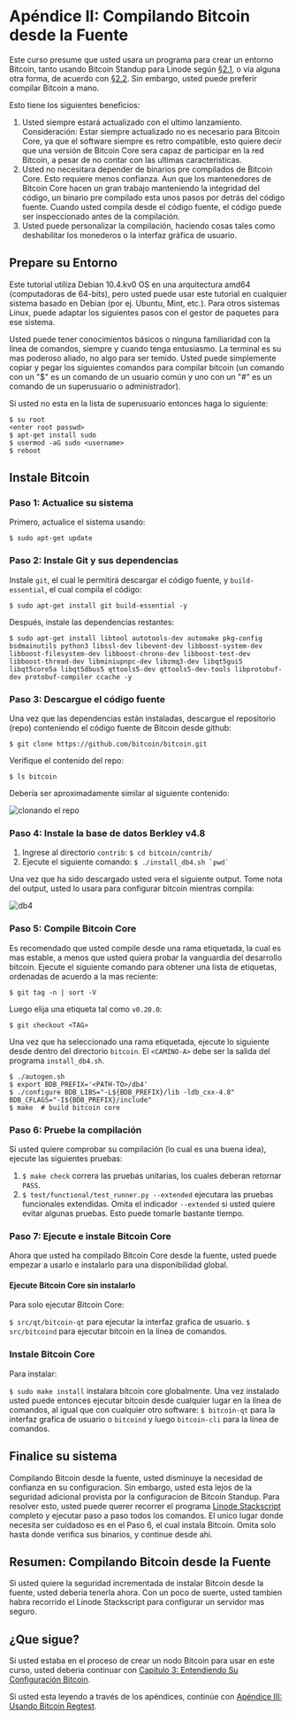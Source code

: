 # Apéndice II: Compilando Bitcoin desde la Fuente

Este curso presume que usted usara un programa para crear un entorno Bitcoin, tanto usando Bitcoin Standup para Linode según [§2.1](02_1_Configurando_un_Bitcoin-Core_VPS_con_StackScript.md), o vía alguna otra forma, de acuerdo con [§2.2](02_2_Configurando_Bitcoin_Core_Otros.md). Sin embargo, usted puede preferir compilar Bitcoin a mano.

Esto tiene los siguientes beneficios:

1. Usted siempre estará actualizado con el ultimo lanzamiento. Consideración: Estar siempre actualizado no es necesario para Bitcoin Core, ya que el software siempre es retro compatible, esto quiere decir que una versión de Bitcoin Core sera capaz de participar en la red Bitcoin, a pesar de no contar con las ultimas características.
2. Usted no necesitara depender de binarios pre compilados de Bitcoin Core. Esto requiere menos confianza. Aun que los mantenedores de Bitcoin Core hacen un gran trabajo manteniendo la integridad del código, un binario pre compilado esta unos pasos por detrás del código fuente. Cuando usted compila desde el código fuente, el código puede ser inspeccionado antes de la compilación.
3. Usted puede personalizar la compilación, haciendo cosas tales como deshabilitar los monederos o la interfaz gráfica de usuario.

## Prepare su Entorno

Este tutorial utiliza Debian 10.4.kv0 OS en una arquitectura amd64 (computadoras de 64-bits), pero usted puede usar este tutorial en cualquier sistema basado en Debian (por ej. Ubuntu, Mint, etc.). Para otros sistemas Linux, puede adaptar los siguientes pasos con el gestor de paquetes para ese sistema.

Usted puede tener conocimientos básicos o ninguna familiaridad con la línea de comandos, siempre y cuando tenga entusiasmo. La terminal es su mas poderoso aliado, no algo para ser temido. Usted puede simplemente copiar y pegar los siguientes comandos para compilar bitcoin (un comando con un "$" es un comando de un usuario común y uno con un "#" es un comando de un superusuario o administrador).

Si usted no esta en la lista de superusuario entonces haga lo siguiente:

```
$ su root
<enter root passwd>
$ apt-get install sudo
$ usermod -aG sudo <username>
$ reboot
```

## Instale Bitcoin

### Paso 1: Actualice su sistema

Primero, actualice el sistema usando:
```
$ sudo apt-get update
```

### Paso 2: Instale Git y sus dependencias

Instale `git`, el cual le permitirá descargar el código fuente, y `build-essential`, el cual compila el código:
```
$ sudo apt-get install git build-essential -y
```

Después, instale las dependencias restantes:
```
$ sudo apt-get install libtool autotools-dev automake pkg-config bsdmainutils python3 libssl-dev libevent-dev libboost-system-dev libboost-filesystem-dev libboost-chrono-dev libboost-test-dev libboost-thread-dev libminiupnpc-dev libzmq3-dev libqt5gui5 libqt5core5a libqt5dbus5 qttools5-dev qttools5-dev-tools libprotobuf-dev protobuf-compiler ccache -y
```

### Paso 3: Descargue el código fuente

Una vez que las dependencias están instaladas, descargue el repositorio (repo) conteniendo el código fuente de Bitcoin desde github:
```
$ git clone https://github.com/bitcoin/bitcoin.git
```
Verifique el contenido del repo:
```
$ ls bitcoin
````
Debería ser aproximadamente similar al siguiente contenido:

![clonando el repo](./public/LBftCLI-compiling_bitcoin-git.png)

### Paso 4: Instale la base de datos Berkley v4.8

1. Ingrese al directorio `contrib`: `$ cd bitcoin/contrib/`
2. Ejecute el siguiente comando: ```$ ./install_db4.sh `pwd` ```

Una vez que ha sido descargado usted vera el siguiente output. Tome nota del output, usted lo usara para configurar bitcoin mientras compila:

![db4](./public/LBftCLI-compiling_bitcoin-db4.png)

### Paso 5: Compile Bitcoin Core

Es recomendado que usted compile desde una rama etiquetada, la cual es mas estable, a menos que usted quiera probar la vanguardia del desarrollo bitcoin. Ejecute el siguiente comando para obtener una lista de etiquetas, ordenadas de acuerdo a la mas reciente:
```
$ git tag -n | sort -V
```
Luego elija una etiqueta tal como `v0.20.0`:
```
$ git checkout <TAG>
```

Una vez que ha seleccionado una rama etiquetada, ejecute lo siguiente desde dentro del directorio `bitcoin`. El `<CAMINO-A>` debe ser la salida del programa `install_db4.sh`.

```
$ ./autogen.sh
$ export BDB_PREFIX='<PATH-TO>/db4'
$ ./configure BDB_LIBS="-L${BDB_PREFIX}/lib -ldb_cxx-4.8" BDB_CFLAGS="-I${BDB_PREFIX}/include"
$ make  # build bitcoin core
```

### Paso 6: Pruebe la compilación

Si usted quiere comprobar su compilación (lo cual es una buena idea), ejecute las siguientes pruebas:

1. `$ make check` correra las pruebas unitarias, los cuales deberan retornar `PASS`.
2. `$ test/functional/test_runner.py --extended` ejecutara las pruebas funcionales extendidas. Omita el indicador `--extended` si usted quiere evitar algunas pruebas. Esto puede tomarle bastante tiempo.

### Paso 7: Ejecute e instale Bitcoin Core

Ahora que usted ha compilado Bitcoin Core desde la fuente, usted puede empezar a usarlo e instalarlo para una disponibilidad global.

#### Ejecute Bitcoin Core sin instalarlo

Para solo ejecutar Bitcoin Core:

`$ src/qt/bitcoin-qt` para ejecutar la interfaz grafica de usuario.
`$ src/bitcoind` para ejecutar bitcoin en la línea de comandos.

### Instale Bitcoin Core

Para instalar:

`$ sudo make install` instalara bitcoin core globalmente. Una vez instalado usted puede entonces ejecutar bitcoin desde cualquier lugar en la línea de comandos, al igual que con cualquier otro software: `$ bitcoin-qt` para la interfaz grafica de usuario o `bitcoind` y luego `bitcoin-cli` para la línea de comandos.

## Finalice su sistema

Compilando Bitcoin desde la fuente, usted disminuye la necesidad de confianza en su configuracion. Sin embargo, usted esta lejos de la seguridad adicional provista por la configuracion de Bitcoin Standup. Para resolver esto, usted puede querer recorrer el programa [Linode Stackscript](https://github.com/BlockchainCommons/Bitcoin-Standup-Scripts/blob/master/Scripts/LinodeStandUp.sh) completo y ejecutar paso a paso todos los comandos. El unico lugar donde necesita ser cuidadoso es en el Paso 6, el cual instala Bitcoin. Omita solo hasta donde verifica sus binarios, y continue desde ahi.

## Resumen: Compilando Bitcoin desde la Fuente

Si usted quiere la seguridad incrementada de instalar Bitcoin desde la fuente, usted deberia tenerla ahora. Con un poco de suerte, usted tambien habra recorrido el Linode Stackscript para configurar un servidor mas seguro.

## ¿Que sigue?

Si usted estaba en el proceso de crear un nodo Bitcoin para usar en este curso, usted deberia continuar con [Capitulo 3: Entendiendo Su Configuración Bitcoin](03_0_Entendiendo_Su_Configuracion_Bitcoin.md).

Si usted esta leyendo a través de los apéndices, continúe con [Apéndice III: Usando Bitcoin Regtest](A3_0_Usando_Bitcoin_Regtest.md).

